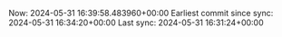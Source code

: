 Now: 2024-05-31 16:39:58.483960+00:00 Earliest commit since sync: 2024-05-31 16:34:20+00:00 Last sync: 2024-05-31 16:31:24+00:00
